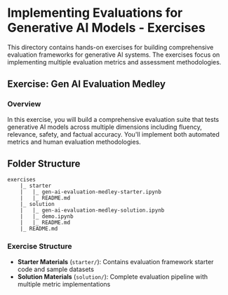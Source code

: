 # Implementing Evaluations for Generative AI Models - Exercises

This directory contains hands-on exercises for building comprehensive evaluation frameworks for generative AI systems. The exercises focus on implementing multiple evaluation metrics and assessment methodologies.

## Exercise: Gen AI Evaluation Medley

### Overview
In this exercise, you will build a comprehensive evaluation suite that tests generative AI models across multiple dimensions including fluency, relevance, safety, and factual accuracy. You'll implement both automated metrics and human evaluation methodologies.

## Folder Structure

```
exercises
    |_ starter
    |   |_ gen-ai-evaluation-medley-starter.ipynb
    |   |_ README.md
    |_ solution
    |   |_ gen-ai-evaluation-medley-solution.ipynb
    |   |_ demo.ipynb
    |   |_ README.md
    |_ README.md
```

### Exercise Structure
- **Starter Materials** (`starter/`): Contains evaluation framework starter code and sample datasets
- **Solution Materials** (`solution/`): Complete evaluation pipeline with multiple metric implementations